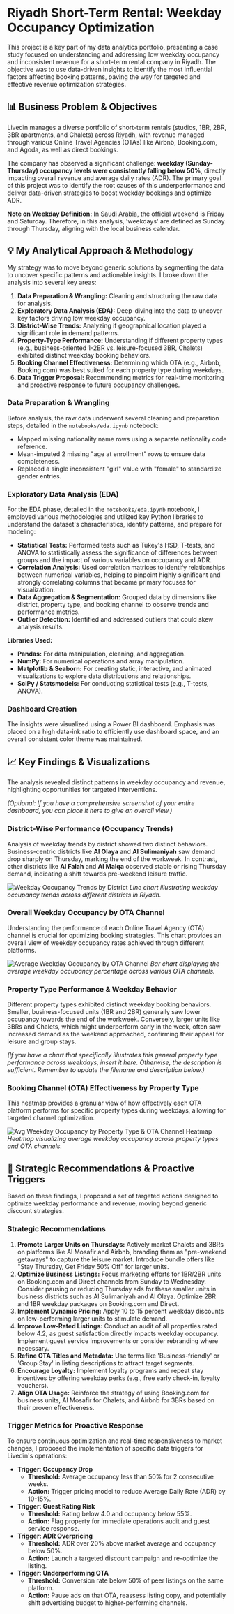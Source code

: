 # Riyadh Short-Term Rental: Weekday Occupancy Optimization

This project is a key part of my data analytics portfolio, presenting a case study focused on understanding and addressing low weekday occupancy and inconsistent revenue for a short-term rental company in Riyadh. The objective was to use data-driven insights to identify the most influential factors affecting booking patterns, paving the way for targeted and effective revenue optimization strategies.

## 📊 Business Problem & Objectives

Livedin manages a diverse portfolio of short-term rentals (studios, 1BR, 2BR, 3BR apartments, and Chalets) across Riyadh, with revenue managed through various Online Travel Agencies (OTAs) like Airbnb, Booking.com, and Agoda, as well as direct bookings.

The company has observed a significant challenge: **weekday (Sunday-Thursday) occupancy levels were consistently falling below 50%**, directly impacting overall revenue and average daily rates (ADR). The primary goal of this project was to identify the root causes of this underperformance and deliver data-driven strategies to boost weekday bookings and optimize ADR.

**Note on Weekday Definition:** In Saudi Arabia, the official weekend is Friday and Saturday. Therefore, in this analysis, 'weekdays' are defined as Sunday through Thursday, aligning with the local business calendar.

## 💡 My Analytical Approach & Methodology

My strategy was to move beyond generic solutions by segmenting the data to uncover specific patterns and actionable insights. I broke down the analysis into several key areas:

1.  **Data Preparation & Wrangling:** Cleaning and structuring the raw data for analysis.
2.  **Exploratory Data Analysis (EDA):** Deep-diving into the data to uncover key factors driving low weekday occupancy.
3.  **District-Wise Trends:** Analyzing if geographical location played a significant role in demand patterns.
4.  **Property-Type Performance:** Understanding if different property types (e.g., business-oriented 1-2BR vs. leisure-focused 3BR, Chalets) exhibited distinct weekday booking behaviors.
5.  **Booking Channel Effectiveness:** Determining which OTA (e.g., Airbnb, Booking.com) was best suited for each property type during weekdays.
6.  **Data Trigger Proposal:** Recommending metrics for real-time monitoring and proactive response to future occupancy challenges.

### Data Preparation & Wrangling

Before analysis, the raw data underwent several cleaning and preparation steps, detailed in the `notebooks/eda.ipynb` notebook:
* Mapped missing nationality name rows using a separate nationality code reference.
* Mean-imputed 2 missing "age at enrollment" rows to ensure data completeness.
* Replaced a single inconsistent "girl" value with "female" to standardize gender entries.

### Exploratory Data Analysis (EDA)

For the EDA phase, detailed in the `notebooks/eda.ipynb` notebook, I employed various methodologies and utilized key Python libraries to understand the dataset's characteristics, identify patterns, and prepare for modeling:

* **Statistical Tests:** Performed tests such as Tukey's HSD, T-tests, and ANOVA to statistically assess the significance of differences between groups and the impact of various variables on occupancy and ADR.
* **Correlation Analysis:** Used correlation matrices to identify relationships between numerical variables, helping to pinpoint highly significant and strongly correlating columns that became primary focuses for visualization.
* **Data Aggregation & Segmentation:** Grouped data by dimensions like district, property type, and booking channel to observe trends and performance metrics.
* **Outlier Detection:** Identified and addressed outliers that could skew analysis results.

**Libraries Used:**
* **Pandas:** For data manipulation, cleaning, and aggregation.
* **NumPy:** For numerical operations and array manipulation.
* **Matplotlib & Seaborn:** For creating static, interactive, and animated visualizations to explore data distributions and relationships.
* **SciPy / Statsmodels:** For conducting statistical tests (e.g., T-tests, ANOVA).

### Dashboard Creation

The insights were visualized using a Power BI dashboard. Emphasis was placed on a high data-ink ratio to efficiently use dashboard space, and an overall consistent color theme was maintained.

## 📈 Key Findings & Visualizations

The analysis revealed distinct patterns in weekday occupancy and revenue, highlighting opportunities for targeted interventions.

*(Optional: If you have a comprehensive screenshot of your entire dashboard, you can place it here to give an overall view.)*
### District-Wise Performance (Occupancy Trends)

Analysis of weekday trends by district showed two distinct behaviors. Business-centric districts like **Al Olaya** and **Al Sulimaniyah** saw demand drop sharply on Thursday, marking the end of the workweek. In contrast, other districts like **Al Falah** and **Al Malqa** observed stable or rising Thursday demand, indicating a shift towards pre-weekend leisure traffic.

![Weekday Occupancy Trends by District](images/occupancy_trends_by_district.png)
*Line chart illustrating weekday occupancy trends across different districts in Riyadh.*

### Overall Weekday Occupancy by OTA Channel

Understanding the performance of each Online Travel Agency (OTA) channel is crucial for optimizing booking strategies. This chart provides an overall view of weekday occupancy rates achieved through different platforms.

![Average Weekday Occupancy by OTA Channel](images/average_occupancy_by_ota_channel.png)
*Bar chart displaying the average weekday occupancy percentage across various OTA channels.*

### Property Type Performance & Weekday Behavior

Different property types exhibited distinct weekday booking behaviors. Smaller, business-focused units (1BR and 2BR) generally saw lower occupancy towards the end of the workweek. Conversely, larger units like 3BRs and Chalets, which might underperform early in the week, often saw increased demand as the weekend approached, confirming their appeal for leisure and group stays.

*(If you have a chart that specifically illustrates this general property type performance across weekdays, insert it here. Otherwise, the description is sufficient. Remember to update the filename and description below.)*
### Booking Channel (OTA) Effectiveness by Property Type

This heatmap provides a granular view of how effectively each OTA platform performs for specific property types during weekdays, allowing for targeted channel optimization.

![Avg Weekday Occupancy by Property Type & OTA Channel Heatmap](images/ota_effectiveness_heatmap.png)
*Heatmap visualizing average weekday occupancy across property types and OTA channels.*

## 📝 Strategic Recommendations & Proactive Triggers

Based on these findings, I proposed a set of targeted actions designed to optimize weekday performance and revenue, moving beyond generic discount strategies.

### Strategic Recommendations

1.  **Promote Larger Units on Thursdays:** Actively market Chalets and 3BRs on platforms like Al Mosafir and Airbnb, branding them as "pre-weekend getaways" to capture the leisure market. Introduce bundle offers like "Stay Thursday, Get Friday 50% Off" for larger units.
2.  **Optimize Business Listings:** Focus marketing efforts for 1BR/2BR units on Booking.com and Direct channels from Sunday to Wednesday. Consider pausing or reducing Thursday ads for these smaller units in business districts such as Al Sulimaniyah and Al Olaya. Optimize 2BR and 1BR weekday packages on Booking.com and Direct.
3.  **Implement Dynamic Pricing:** Apply 10 to 15 percent weekday discounts on low-performing larger units to stimulate demand.
4.  **Improve Low-Rated Listings:** Conduct an audit of all properties rated below 4.2, as guest satisfaction directly impacts weekday occupancy. Implement guest service improvements or consider rebranding where necessary.
5.  **Refine OTA Titles and Metadata:** Use terms like 'Business-friendly' or 'Group Stay' in listing descriptions to attract target segments.
6.  **Encourage Loyalty:** Implement loyalty programs and repeat stay incentives by offering weekday perks (e.g., free early check-in, loyalty vouchers).
7.  **Align OTA Usage:** Reinforce the strategy of using Booking.com for business units, Al Mosafir for Chalets, and Airbnb for 3BRs based on their proven effectiveness.

### Trigger Metrics for Proactive Response

To ensure continuous optimization and real-time responsiveness to market changes, I proposed the implementation of specific data triggers for Livedin's operations:

* **Trigger: Occupancy Drop**
    * **Threshold:** Average occupancy less than 50% for 2 consecutive weeks.
    * **Action:** Trigger pricing model to reduce Average Daily Rate (ADR) by 10-15%.
* **Trigger: Guest Rating Risk**
    * **Threshold:** Rating below 4.0 and occupancy below 55%.
    * **Action:** Flag property for immediate operations audit and guest service response.
* **Trigger: ADR Overpricing**
    * **Threshold:** ADR over 20% above market average and occupancy below 50%.
    * **Action:** Launch a targeted discount campaign and re-optimize the listing.
* **Trigger: Underperforming OTA**
    * **Threshold:** Conversion rate below 50% of peer listings on the same platform.
    * **Action:** Pause ads on that OTA, reassess listing copy, and potentially shift advertising budget to higher-performing channels.
